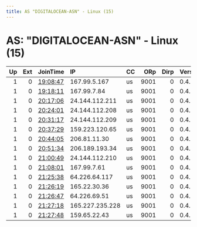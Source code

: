 ```yaml
---
title: AS "DIGITALOCEAN-ASN" - Linux (15)
---
```


# AS: "DIGITALOCEAN-ASN" - Linux (15)

|   Up |   Ext | JoinTime                                                                                              | IP              | CC   |   ORp |   Dirp | Version   | Contact                         | Nickname          |   eFamMembers |
|-----:|------:|:------------------------------------------------------------------------------------------------------|:----------------|:-----|------:|-------:|:----------|:--------------------------------|:------------------|--------------:|
|    1 |     0 | [19:08:47](https://nusenu.github.io/OrNetStats/w/relay/C5043CA0DA8B093C8965934CA4987147224AFF0C.html) | 167.99.5.167    | us   |  9001 |      0 | 0.4.7.13  | &lt;complication.exetrest67@    | complication      |             1 |
|    1 |     0 | [19:18:11](https://nusenu.github.io/OrNetStats/w/relay/889198E2C078A79523F11CB5905DB76828F0E997.html) | 167.99.7.84     | us   |  9001 |      0 | 0.4.7.13  | &lt;ozujskaA.compaing52@gmai    | ozujskaA          |             1 |
|    1 |     0 | [20:17:06](https://nusenu.github.io/OrNetStats/w/relay/331900EA860542FAEC08CFAA8EDF6212B64E49A8.html) | 24.144.112.211  | us   |  9001 |      0 | 0.4.7.13  | &lt;karlosgenetics8521@gmail    | karloSgeneticsA   |             1 |
|    1 |     0 | [20:24:01](https://nusenu.github.io/OrNetStats/w/relay/5A1289766724F72AC7731E70C95F575E9E4D20FD.html) | 24.144.112.208  | us   |  9001 |      0 | 0.4.7.13  | &lt;john.leggendreal12121@gm    | panameraATOR      |             1 |
|    1 |     0 | [20:31:17](https://nusenu.github.io/OrNetStats/w/relay/A362693866132B4EB314F935A8743E02176C028D.html) | 24.144.112.209  | us   |  9001 |      0 | 0.4.7.13  | &lt;billie.americaSeiss1219@    | ATORBILLIESeiss   |             1 |
|    1 |     0 | [20:37:29](https://nusenu.github.io/OrNetStats/w/relay/E2CC3B1DBFCDD098F52F6547E8DF5568EF5C0F78.html) | 159.223.120.65  | us   |  9001 |      0 | 0.4.7.13  | &lt;yugioh.pegas778@gmail.co    | pegasusAtor       |             1 |
|    1 |     0 | [20:44:05](https://nusenu.github.io/OrNetStats/w/relay/8DEA04D10ADA0DD7E507214E3651BE7CE50ABA29.html) | 206.81.11.30    | us   |  9001 |      0 | 0.4.7.13  | &lt;kaiba.enterntaiment554@g    | setoKAIBA         |             1 |
|    1 |     0 | [20:51:34](https://nusenu.github.io/OrNetStats/w/relay/3140D8525D45114B8BF6DEC930DC38A0BABB58A9.html) | 206.189.193.34  | us   |  9001 |      0 | 0.4.7.13  | &lt;terminator.genesisNEW854    | terminator        |             1 |
|    1 |     0 | [21:00:49](https://nusenu.github.io/OrNetStats/w/relay/21011DFF7F6CDD8A7AB994AD7D551BF3336D5483.html) | 24.144.112.210  | us   |  9001 |      0 | 0.4.7.13  | &lt;helf.bonspuri234@gmail.c    | helfAtis          |             1 |
|    1 |     0 | [21:08:01](https://nusenu.github.io/OrNetStats/w/relay/DA6E347D2DAFDCB4ACDA2D09EDBB1B4F78FEF762.html) | 167.99.7.61     | us   |  9001 |      0 | 0.4.7.13  | &lt;marco.winsdey002@gmail.c    | dLinkAtor         |             1 |
|    1 |     0 | [21:25:38](https://nusenu.github.io/OrNetStats/w/relay/A1BC921DB8F823E858F85C893DAE0C14A6032E85.html) | 64.226.64.117   | us   |  9001 |      0 | 0.4.7.13  | &lt;benque2023torque@gmail.c    | Benque2023toreque |             1 |
|    1 |     0 | [21:26:19](https://nusenu.github.io/OrNetStats/w/relay/E67EA9EEFD5F61AA8349704DF84AA2349B8FA449.html) | 165.22.30.36    | us   |  9001 |      0 | 0.4.7.13  | &lt;atornikosq@gmail.com&gt; @a | atornikosq        |             1 |
|    1 |     0 | [21:26:47](https://nusenu.github.io/OrNetStats/w/relay/DEC3CA663FB58372C79DF3FD1F97E68AEE234F62.html) | 64.226.69.51    | us   |  9001 |      0 | 0.4.7.13  | &lt;atornixor@gmail.com&gt; @at | atornixor         |             1 |
|    1 |     0 | [21:27:18](https://nusenu.github.io/OrNetStats/w/relay/16AA06E6531D50228AE2A2D8C8BC2A6438A33DED.html) | 165.227.235.228 | us   |  9001 |      0 | 0.4.7.13  | &lt;googlenitorsz@gmail.com&gt; | googlenitorsz     |             1 |
|    1 |     0 | [21:27:48](https://nusenu.github.io/OrNetStats/w/relay/8AF768943056C792341AFE7CA3D47F5515E30F33.html) | 159.65.22.43    | us   |  9001 |      0 | 0.4.7.13  | &lt;payparotor22@gmail.com&gt;  | payparotor22      |             1 |
